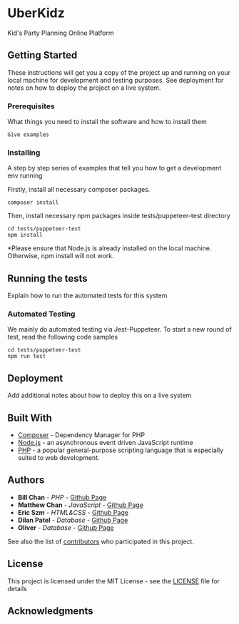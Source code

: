 # UberKidz

Kid's Party Planning Online Platform

## Getting Started

These instructions will get you a copy of the project up and running on your local machine for development and testing purposes. See deployment for notes on how to deploy the project on a live system.

### Prerequisites

What things you need to install the software and how to install them

```
Give examples
```

### Installing

A step by step series of examples that tell you how to get a development env running

Firstly, install all necessary composer packages.

```
composer install
```

Then, install necessary npm packages inside tests/puppeteer-test directory

```
cd tests/puppeteer-test
npm install
```

*Please ensure that Node.js is already installed on the local machine. Otherwise, npm install will not work.
## Running the tests

Explain how to run the automated tests for this system

### Automated Testing

We mainly do automated testing via Jest-Puppeteer. To start a new round of test, read the following code samples

```
cd tests/puppeteer-test
npm run test
```

## Deployment

Add additional notes about how to deploy this on a live system

## Built With

* [Composer](https://getcomposer.org/) - Dependency Manager for PHP
* [Node.js](https://nodejs.org) - an asynchronous event driven JavaScript runtime
* [PHP](http://www.php.net/) - a popular general-purpose scripting language that is especially suited to web development.

## Authors

* **Bill Chan** - *PHP* - [Github Page](https://github.com/billpwchan)
* **Matthew Chan** - *JavaScript* - [Github Page](https://github.com/)
* **Eric Szm** - *HTML&CSS* - [Github Page](https://github.com/)
* **Dilan Patel** - *Database* - [Github Page](https://github.com/)
* **Oliver** - *Database* - [Github Page](https://github.com/)


See also the list of [contributors](https://github.com/billpwchan/COMP0034_GroupM/contributors) who participated in this project.

## License

This project is licensed under the MIT License - see the [LICENSE](LICENSE) file for details

## Acknowledgments


